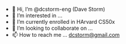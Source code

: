 - 👋 Hi, I’m @dcstorm-eng (Dave Storm)
- 👀 I’m interested in ...
- 🌱 I’m currently enrolled in HArvard CS50x
- 💞️ I’m looking to collaborate on ...
- 📫 How to reach me ... dcstorm@gmail.com

<!---
dcstorm-eng/dcstorm-eng is a ✨ special ✨ repository because its `README.md` (this file) appears on your GitHub profile.
You can click the Preview link to take a look at your changes.
--->
